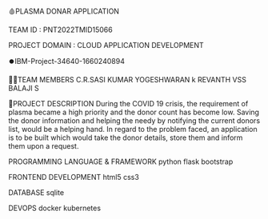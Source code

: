 
🩸PLASMA DONAR APPLICATION

TEAM ID : PNT2022TMID15066

PROJECT DOMAIN : CLOUD APPLICATION DEVELOPMENT

⏺️IBM-Project-34640-1660240894

🧑‍💻TEAM MEMBERS
C.R.SASI KUMAR
YOGESHWARAN k
REVANTH VSS
BALAJI S

📝PROJECT DESCRIPTION
During the COVID 19 crisis, the requirement of plasma became a high priority and the donor count has become low. Saving the donor information and helping the needy by notifying the current donors list, would be a helping hand. In regard to the problem faced, an application is to be built which would take the donor details, store them and inform them upon a request.

PROGRAMMING LANGUAGE & FRAMEWORK
python flask bootstrap

FRONTEND DEVELOPMENT
html5 css3

DATABASE
sqlite

DEVOPS
docker kubernetes

